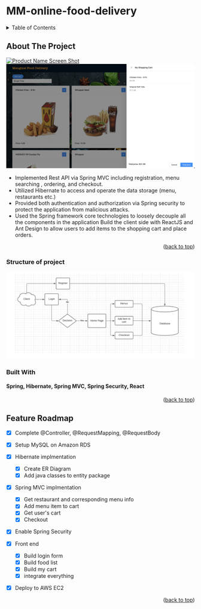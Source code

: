 # MM-online-food-delivery


<!-- TABLE OF CONTENTS -->
<details>
  <summary>Table of Contents</summary>
  <ol>
    <li>
      <a href="#about-the-project">About The Project</a>
      <ul>
        <li><a href="#built-with">Built With</a></li>
      </ul>
    </li>
    <li>
      <a href="#getting-started">Getting Started</a>
      <ul>
        <li><a href="#prerequisites">Prerequisites</a></li>
        <li><a href="#installation">Installation</a></li>
      </ul>
    </li>
    <li><a href="#usage">Usage</a></li>
    <li><a href="#roadmap">Roadmap</a></li>
    <li><a href="#contributing">Contributing</a></li>
    <li><a href="#license">License</a></li>
    <li><a href="#contact">Contact</a></li>
    <li><a href="#acknowledgments">Acknowledgments</a></li>
  </ol>
</details>



<!-- ABOUT THE PROJECT -->
## About The Project

[![Product Name Screen Shot][product-screenshot]](https://example.com)
[![Product Name Screen Shot][product-screenshot2]](https://example.com)


* Implemented Rest API via Spring MVC including registration, menu searching , ordering, and checkout. 
* Utilized Hibernate to access and operate the data storage (menu, restaurants etc.) 
* Provided both authentication and authorization via Spring security to protect the application from malicious attacks.
* Used the Spring framework core technologies to loosely decouple all the components in the application Build the client side with ReactJS and Ant Design to allow users to add items to the shopping cart and place orders.


<p align="right">(<a href="#readme-top">back to top</a>)</p>

### Structure of project
![Product Name Screen Shot][structure]

### Built With
#### Spring, Hibernate, Spring MVC, Spring Security, React

<p align="right">(<a href="#readme-top">back to top</a>)</p>




<!-- ROADMAP -->
## Feature Roadmap

- [X] Complete @Controller, @RequestMapping, @RequestBody
- [X] Setup MySQL on Amazon RDS
- [X] Hibernate implmentation
    - [X] Create ER Diagram
    - [X] Add java classes to entity package
- [X] Spring MVC implmentation  
    - [X] Get restaurant and corresponding menu info
    - [X] Add menu item to cart
    - [X] Get user's cart
    - [X] Checkout
- [X] Enable Spring Security
- [X] Front end
    - [X] Build login form
    - [X] Build food list
    - [X] Build my cart
    - [X] integrate everything
- [X] Deploy to AWS EC2






<p align="right">(<a href="#readme-top">back to top</a>)</p>




[product-screenshot]: images/screenshot1.png
[product-screenshot2]: images/screenshot2.png
[structure]: images/structure.png



